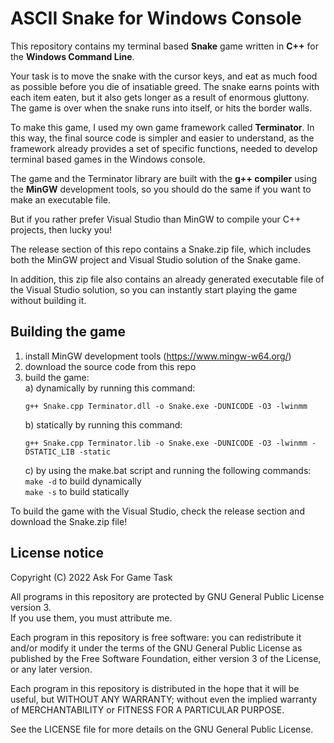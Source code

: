 # ASCII Snake for Windows Console

This repository contains my terminal based **Snake** game written in **C++** for the **Windows Command Line**. 

Your task is to move the snake with the cursor keys, and eat as much food as possible before you die of insatiable greed. The snake earns points with each item eaten, but it also gets longer as a result of enormous gluttony. The game is over when the snake runs into itself, or hits the border walls.  

To make this game, I used my own game framework called **Terminator**. In this way, the final source code is simpler and easier to understand, as the framework already provides a set of specific functions, needed to develop terminal based games in the Windows console.

The game and the Terminator library are built with the **g++ compiler** using the **MinGW** development tools, so you should do the same if you want to make an executable file.

But if you rather prefer Visual Studio than MinGW to compile your C++ projects, then lucky you! 

The release section of this repo contains a Snake.zip file, which includes both the MinGW project and Visual Studio solution of the Snake game.

In addition, this zip file also contains an already generated executable file of the Visual Studio solution, so you can instantly start playing the game without building it.


## Building the game

1. install MinGW development tools (https://www.mingw-w64.org/) 
2. download the source code from this repo 
3. build the game:  
    a) dynamically by running this command:
      ```shell
      g++ Snake.cpp Terminator.dll -o Snake.exe -DUNICODE -O3 -lwinmm
      ```
    b) statically by running this command:  
    ```shell
    g++ Snake.cpp Terminator.lib -o Snake.exe -DUNICODE -O3 -lwinmm -DSTATIC_LIB -static  
    ```
	  c) by using the make.bat script and running the following commands:  
    ```make -d``` to build dynamically  
    ```make -s``` to build statically  
	
To build the game with the Visual Studio, check the release section and download the Snake.zip file!


## License notice
Copyright (C) 2022 Ask For Game Task

All programs in this repository are protected by GNU General Public License version 3.  
If you use them, you must attribute me.

Each program in this repository is free software: 
you can redistribute it and/or modify it under the terms of the GNU General Public License as published by the Free Software Foundation, either version 3 of the License, or any later version.

Each program in this repository is distributed in the hope that it will be useful, but WITHOUT ANY WARRANTY; without even the implied warranty of MERCHANTABILITY or FITNESS FOR A PARTICULAR PURPOSE. 

See the LICENSE file for more details on the GNU General Public License.
